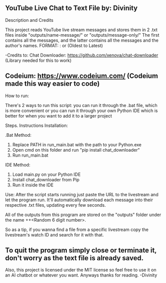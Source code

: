 YouTube Live Chat to Text File
by: Divinity
--------------------------------------------------------------------------
Description and Credits

This project reads YouTube live stream messages and stores them in 2
.txt files inside "outputs/name-message/" or "outputs/message-only/"
The first contains all the messages, and the latter contains all the
messages and the author's names.
FORMAT: <author>:   <message> or <message> (Oldest to Latest)

  
-Credits to:
Chat Downloader: https://github.com/xenova/chat-downloader
  (Library needed for this to work)
  
Codeium: https://www.codeium.com/
  (Codeium made this way easier to code)
--------------------------------------------------------------------------
How to run:

There's 2 ways to run this script:
you can run it through the .bat file, which is more
convenient or you can run it through your own Python IDE
which is better for when you want to add it to a larger project

Steps. Instructions
Installation:

.Bat Method:
1. Replace PATH in run_main.bat with the path to your Python.exe
2. Open cmd on this folder and run "pip install chat_downloader"
3. Run run_main.bat

IDE Method:
1. Load main.py on your Python IDE
2. Install chat_downloader from Pip
3. Run it inside the IDE

Use:
After the script starts running just paste the URL to the livestream
and let the program run. It'll automatically download each message
into their respective .txt files, updating every few seconds.

All of the outputs from this program are stored on the "outputs" folder
under the name <type>+<YouTube Watch ID>+<Random 6 digit number>.

So as a tip, if you wanna find a file from a specific livestream
copy the livestream's watch ID and search for it with that.

To quit the program simply close or terminate it, don't worry as
the text file is already saved.
--------------------------------------------------------------------------
Also, this project is licensed under the MIT license so feel free
to use it on an AI chatbot or whatever you want.
Anyways thanks for reading.
-Divinity
